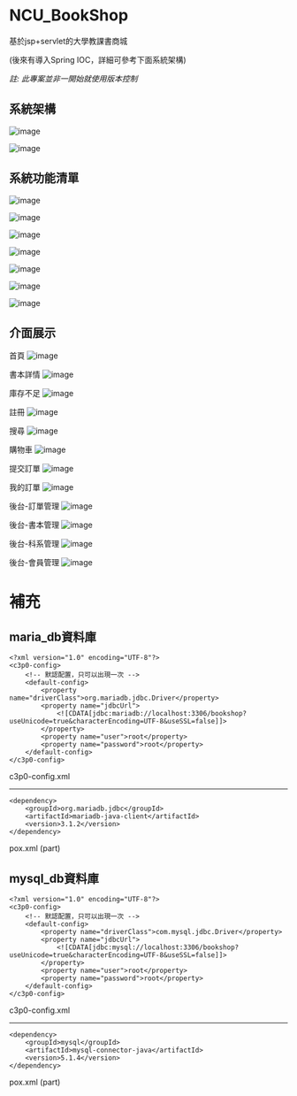 # NCU_BookShop

基於jsp+servlet的大學教課書商城

(後來有導入Spring IOC，詳細可參考下面系統架構)

*註: 此專案並非一開始就使用版本控制*

## 系統架構
![image](https://user-images.githubusercontent.com/92431095/214366949-44f74930-13b3-438d-8a6f-ceff695e8c37.png)

![image](https://user-images.githubusercontent.com/92431095/214366995-d97c500d-19e2-4b68-8fb5-fe35b72c636c.png)


## 系統功能清單
![image](https://user-images.githubusercontent.com/92431095/214368542-bcf2ebab-a960-491c-84cb-5c11bb41cce7.png)

![image](https://user-images.githubusercontent.com/92431095/214368604-d3712659-e03b-497d-8826-9349e757c107.png)

![image](https://user-images.githubusercontent.com/92431095/214368668-9788d859-5194-4527-a2b6-5af0d1c9fbcf.png)

![image](https://user-images.githubusercontent.com/92431095/214368768-fc480f90-b54c-49e1-af89-0ee419365c56.png)

![image](https://user-images.githubusercontent.com/92431095/214368799-263b2080-26a1-41c3-9592-b6834341873d.png)

![image](https://user-images.githubusercontent.com/92431095/214368886-2462b0f3-26f8-4e26-8b39-89167aaa761a.png)

![image](https://user-images.githubusercontent.com/92431095/214368923-8e0870f7-96b5-40a9-b056-ce965c6684d4.png)

## 介面展示
首頁
![image](https://user-images.githubusercontent.com/92431095/214369246-e97d7584-dc9f-4531-b9d2-a441896f19a6.png)

書本詳情
![image](https://user-images.githubusercontent.com/92431095/214370195-29d3fa88-7041-440f-9455-faf5f882a1e0.png)

庫存不足
![image](https://user-images.githubusercontent.com/92431095/214369447-9102b51f-abf1-44e1-b460-8003f42ed08d.png)

註冊
![image](https://user-images.githubusercontent.com/92431095/214369567-30b00c3e-6dda-4cf7-927e-141db731fa5b.png)

搜尋
![image](https://user-images.githubusercontent.com/92431095/214369670-26e2ac0f-25e4-4227-b630-a497330c5e50.png)

購物車
![image](https://user-images.githubusercontent.com/92431095/214369747-f603070b-19de-4ff9-bde0-d4ee34acd151.png)

提交訂單
![image](https://user-images.githubusercontent.com/92431095/214369822-f5fb154f-6385-45fb-964e-c86489408a9b.png)

我的訂單
![image](https://user-images.githubusercontent.com/92431095/214369864-ca61d235-84b8-4a44-891b-5249deead3d8.png)

後台-訂單管理
![image](https://user-images.githubusercontent.com/92431095/214369943-c4f78c0a-b755-4a0a-8444-34479e39962f.png)

後台-書本管理
![image](https://user-images.githubusercontent.com/92431095/214370001-290c0d67-d94b-4aba-8243-4cc93b85b692.png)

後台-科系管理
![image](https://user-images.githubusercontent.com/92431095/214370045-f623edeb-066c-4308-87d2-a324f2d6e69a.png)

後台-會員管理
![image](https://user-images.githubusercontent.com/92431095/214370106-b4beb4c8-b95a-4c4c-a6a0-abb57f7a160e.png)

# 補充

## maria_db資料庫

```
<?xml version="1.0" encoding="UTF-8"?>
<c3p0-config>
	<!-- 默認配置，只可以出現一次 -->
	<default-config>
		<property name="driverClass">org.mariadb.jdbc.Driver</property>
		<property name="jdbcUrl">
			<![CDATA[jdbc:mariadb://localhost:3306/bookshop?useUnicode=true&characterEncoding=UTF-8&useSSL=false]]>
		</property>
		<property name="user">root</property>
		<property name="password">root</property>
	</default-config>
</c3p0-config>
```
c3p0-config.xml
<hr>

```
<dependency>
    <groupId>org.mariadb.jdbc</groupId>
    <artifactId>mariadb-java-client</artifactId>
    <version>3.1.2</version>
</dependency>
```
pox.xml (part)


## mysql_db資料庫
```
<?xml version="1.0" encoding="UTF-8"?>
<c3p0-config>
	<!-- 默認配置，只可以出現一次 -->
	<default-config>
		<property name="driverClass">com.mysql.jdbc.Driver</property>
		<property name="jdbcUrl">
			<![CDATA[jdbc:mysql://localhost:3306/bookshop?useUnicode=true&characterEncoding=UTF-8&useSSL=false]]>
		</property>
		<property name="user">root</property>
		<property name="password">root</property>
	</default-config>
</c3p0-config>

```
c3p0-config.xml
<hr>

```
<dependency>
    <groupId>mysql</groupId>
    <artifactId>mysql-connector-java</artifactId>
    <version>5.1.4</version>
</dependency>
```
pox.xml (part)




